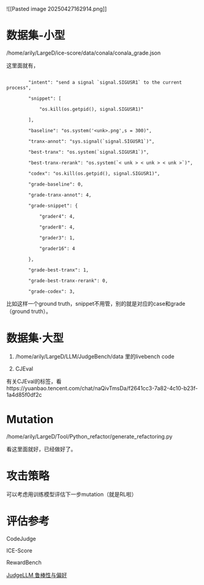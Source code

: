![[Pasted image 20250427162914.png]]
# 数据集-小型

/home/arily/LargeD/ice-score/data/conala/conala_grade.json

这里面就有，

```

        "intent": "send a signal `signal.SIGUSR1` to the current process",

        "snippet": [

            "os.kill(os.getpid(), signal.SIGUSR1)"

        ],

        "baseline": "os.system('<unk>.png',s = 300)",

        "tranx-annot": "sys.signal(`signal.SIGUSR1`)",

        "best-tranx": "os.system(`signal.SIGUSR1`)",

        "best-tranx-rerank": "os.system(`< unk > < unk > < unk >`)",

        "codex": "os.kill(os.getpid(), signal.SIGUSR1)",

        "grade-baseline": 0,

        "grade-tranx-annot": 4,

        "grade-snippet": {

            "grader4": 4,

            "grader8": 4,

            "grader3": 1,

            "grader16": 4

        },

        "grade-best-tranx": 1,

        "grade-best-tranx-rerank": 0,

        "grade-codex": 3,

```

比如这样一个ground truth，snippet不用管，别的就是对应的case和grade（ground truth）。

  

# 数据集·大型

1. /home/arily/LargeD/LLM/JudgeBench/data 里的livebench code

2. CJEval

有关CJEval的标签，看https://yuanbao.tencent.com/chat/naQivTmsDa/f2641cc3-7a82-4c10-b23f-1a4d85f0df2c

# Mutation

/home/arily/LargeD/Tool/Python_refactor/generate_refactoring.py

看这里面就好，已经做好了。

  
# 攻击策略
可以考虑用训练模型评估下一步mutation（就是RL啦）
# 评估参考

CodeJudge

ICE-Score

RewardBench

[JudgeLLM 鲁棒性与偏好](https://chatgpt.com/c/680dd1d2-0dd4-8012-8933-9e17485b0bfc)
